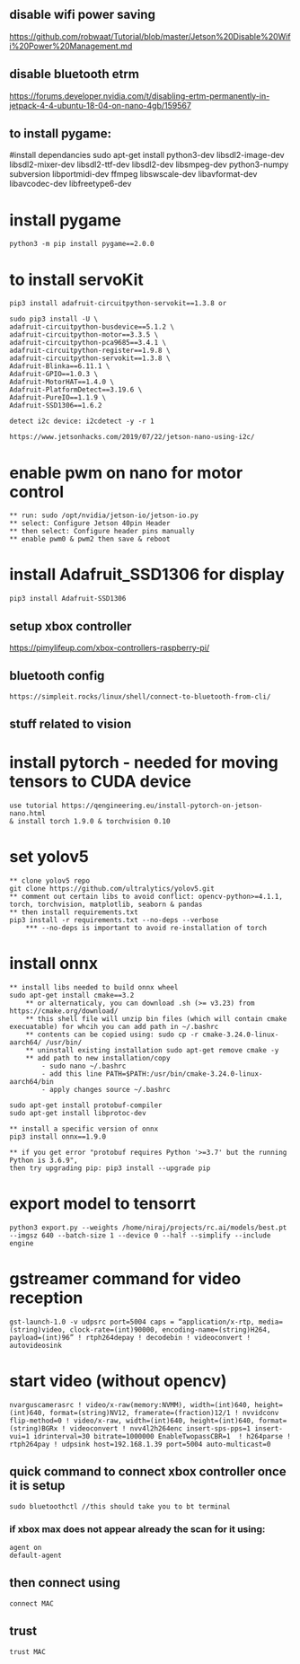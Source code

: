 ## disable wifi power saving

https://github.com/robwaat/Tutorial/blob/master/Jetson%20Disable%20Wifi%20Power%20Management.md

## disable bluetooth etrm

https://forums.developer.nvidia.com/t/disabling-ertm-permanently-in-jetpack-4-4-ubuntu-18-04-on-nano-4gb/159567

## to install pygame:

#install dependancies
sudo apt-get install python3-dev libsdl2-image-dev libsdl2-mixer-dev libsdl2-ttf-dev libsdl2-dev libsmpeg-dev python3-numpy subversion libportmidi-dev ffmpeg libswscale-dev libavformat-dev libavcodec-dev libfreetype6-dev

# install pygame

    python3 -m pip install pygame==2.0.0

# to install servoKit

    pip3 install adafruit-circuitpython-servokit==1.3.8 or 

    sudo pip3 install -U \
    adafruit-circuitpython-busdevice==5.1.2 \
    adafruit-circuitpython-motor==3.3.5 \
    adafruit-circuitpython-pca9685==3.4.1 \
    adafruit-circuitpython-register==1.9.8 \
    adafruit-circuitpython-servokit==1.3.8 \
    Adafruit-Blinka==6.11.1 \
    Adafruit-GPIO==1.0.3 \
    Adafruit-MotorHAT==1.4.0 \
    Adafruit-PlatformDetect==3.19.6 \
    Adafruit-PureIO==1.1.9 \
    Adafruit-SSD1306==1.6.2

    detect i2c device: i2cdetect -y -r 1

    https://www.jetsonhacks.com/2019/07/22/jetson-nano-using-i2c/

# enable pwm on nano for motor control

    ** run: sudo /opt/nvidia/jetson-io/jetson-io.py
    ** select: Configure Jetson 40pin Header
    ** then select: Configure header pins manually
    ** enable pwm0 & pwm2 then save & reboot
 
# install Adafruit_SSD1306 for display

    pip3 install Adafruit-SSD1306

## setup xbox controller

https://pimylifeup.com/xbox-controllers-raspberry-pi/



## bluetooth config

    https://simpleit.rocks/linux/shell/connect-to-bluetooth-from-cli/

## stuff related to vision

# install pytorch - needed for moving tensors to CUDA device

    use tutorial https://qengineering.eu/install-pytorch-on-jetson-nano.html
    & install torch 1.9.0 & torchvision 0.10

# set yolov5 

    ** clone yolov5 repo
    git clone https://github.com/ultralytics/yolov5.git
    ** comment out certain libs to avoid conflict: opencv-python>=4.1.1, torch, torchvision, matplotlib, seaborn & pandas
    ** then install requirements.txt 
    pip3 install -r requirements.txt --no-deps --verbose
        *** --no-deps is important to avoid re-installation of torch
    

# install onnx

    ** install libs needed to build onnx wheel
    sudo apt-get install cmake==3.2
        ** or alternaticaly, you can download .sh (>= v3.23) from https://cmake.org/download/ 
        ** this shell file will unzip bin files (which will contain cmake execuatable) for whcih you can add path in ~/.bashrc
        ** contents can be copied using: sudo cp -r cmake-3.24.0-linux-aarch64/ /usr/bin/
        ** uninstall existing installation sudo apt-get remove cmake -y
        ** add path to new installation/copy
            - sudo nano ~/.bashrc
            - add this line PATH=$PATH:/usr/bin/cmake-3.24.0-linux-aarch64/bin
            - apply changes source ~/.bashrc
        
    sudo apt-get install protobuf-compiler
    sudo apt-get install libprotoc-dev

    ** install a specific version of onnx
    pip3 install onnx==1.9.0    

    ** if you get error "protobuf requires Python '>=3.7' but the running Python is 3.6.9", 
    then try upgrading pip: pip3 install --upgrade pip


# export model to tensorrt 

    python3 export.py --weights /home/niraj/projects/rc.ai/models/best.pt --imgsz 640 --batch-size 1 --device 0 --half --simplify --include engine

# gstreamer command for video reception

    gst-launch-1.0 -v udpsrc port=5004 caps = “application/x-rtp, media=(string)video, clock-rate=(int)90000, encoding-name=(string)H264, payload=(int)96” ! rtph264depay ! decodebin ! videoconvert ! autovideosink


# start video (without opencv)

    nvarguscamerasrc ! video/x-raw(memory:NVMM), width=(int)640, height=(int)640, format=(string)NV12, framerate=(fraction)12/1 ! nvvidconv flip-method=0 ! video/x-raw, width=(int)640, height=(int)640, format=(string)BGRx ! videoconvert ! nvv4l2h264enc insert-sps-pps=1 insert-vui=1 idrinterval=30 bitrate=1000000 EnableTwopassCBR=1  ! h264parse ! rtph264pay ! udpsink host=192.168.1.39 port=5004 auto-multicast=0

## quick command to connect xbox controller once it is setup

    sudo bluetoothctl //this should take you to bt terminal

### if xbox max does not appear already the scan for it using:

    agent on
    default-agent

## then connect using 

    connect MAC

## trust

    trust MAC
